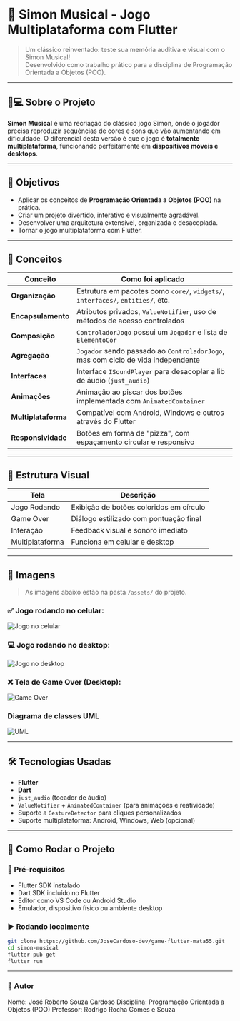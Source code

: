 # 🎵 Simon Musical - Jogo Multiplataforma com Flutter

> Um clássico reinventado: teste sua memória auditiva e visual com o Simon Musical!  
> Desenvolvido como trabalho prático para a disciplina de Programação Orientada a Objetos (POO).

---

## 📱💻 Sobre o Projeto

**Simon Musical** é uma recriação do clássico jogo Simon, onde o jogador precisa reproduzir sequências de cores e sons que vão aumentando em dificuldade. O diferencial desta versão é que o jogo é **totalmente multiplataforma**, funcionando perfeitamente em **dispositivos móveis e desktops**.

---

## 🎯 Objetivos

- Aplicar os conceitos de **Programação Orientada a Objetos (POO)** na prática.
- Criar um projeto divertido, interativo e visualmente agradável.
- Desenvolver uma arquitetura extensível, organizada e desacoplada.
- Tornar o jogo multiplataforma com Flutter.

---

## 🧠 Conceitos

| Conceito           | Como foi aplicado                                                                 |
|--------------------|------------------------------------------------------------------------------------|
| **Organização**    | Estrutura em pacotes como `core/`, `widgets/`, `interfaces/`, `entities/`, etc.   |
| **Encapsulamento** | Atributos privados, `ValueNotifier`, uso de métodos de acesso controlados          |
| **Composição**     | `ControladorJogo` possui um `Jogador` e lista de `ElementoCor`                    |
| **Agregação**      | `Jogador` sendo passado ao `ControladorJogo`, mas com ciclo de vida independente  |
| **Interfaces**     | Interface `ISoundPlayer` para desacoplar a lib de áudio (`just_audio`)            |
| **Animações**      | Animação ao piscar dos botões implementada com `AnimatedContainer`                |
| **Multiplataforma**| Compatível com Android, Windows e outros através do Flutter                       |
| **Responsividade** | Botões em forma de "pizza", com espaçamento circular e responsivo                 |

---

## 🧩 Estrutura Visual

| Tela               | Descrição                                   |
|--------------------|---------------------------------------------|
| Jogo Rodando       | Exibição de botões coloridos em círculo     |
| Game Over          | Diálogo estilizado com pontuação final      |
| Interação          | Feedback visual e sonoro imediato           |
| Multiplataforma    | Funciona em celular e desktop               |

---

## 📸 Imagens

> As imagens abaixo estão na pasta `/assets/` do projeto.

### ✅ Jogo rodando no celular:
![Jogo no celular](assets/images/celular.png)

### 💻 Jogo rodando no desktop:
![Jogo no desktop](assets/images/desktop.png)

### ❌ Tela de Game Over (Desktop):
![Game Over](assets/images/game_over.png)

### Diagrama de classes UML
![UML](assets/images/uml.png)

---

## 🛠️ Tecnologias Usadas

- **Flutter**
- **Dart**
- `just_audio` (tocador de áudio)
- `ValueNotifier` + `AnimatedContainer` (para animações e reatividade)
- Suporte a `GestureDetector` para cliques personalizados
- Suporte multiplataforma: Android, Windows, Web (opcional)

---

## 📄 Como Rodar o Projeto

### 🔧 Pré-requisitos

- Flutter SDK instalado
- Dart SDK incluído no Flutter
- Editor como VS Code ou Android Studio
- Emulador, dispositivo físico ou ambiente desktop

### ▶️ Rodando localmente

```bash
git clone https://github.com/JoseCardoso-dev/game-flutter-mata55.git
cd simon-musical
flutter pub get
flutter run
```

---

### 🙋 Autor
Nome: José Roberto Souza Cardoso
Disciplina: Programação Orientada a Objetos (POO)
Professor: Rodrigo Rocha Gomes e Souza
